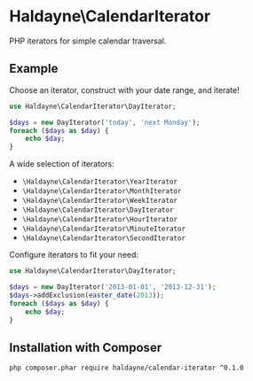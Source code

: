 # Haldayne\CalendarIterator
PHP iterators for simple calendar traversal.

## Example

Choose an iterator, construct with your date range, and iterate!

```php
use Haldayne\CalendarIterator\DayIterator;

$days = new DayIterator('today', 'next Monday');
foreach ($days as $day) {
    echo $day;
}
```

A wide selection of iterators:

* `\Haldayne\CalendarIterator\YearIterator`
* `\Haldayne\CalendarIterator\MonthIterator`
* `\Haldayne\CalendarIterator\WeekIterator`
* `\Haldayne\CalendarIterator\DayIterator`
* `\Haldayne\CalendarIterator\HourIterator`
* `\Haldayne\CalendarIterator\MinuteIterator`
* `\Haldayne\CalendarIterator\SecondIterator`

Configure iterators to fit your need:

```php
use Haldayne\CalendarIterator\DayIterator;

$days = new DayIterator('2013-01-01', '2013-12-31');
$days->addExclusion(easter_date(2013));
foreach ($days as $day) {
    echo $day;
}
```

## Installation with Composer

```
php composer.phar require haldayne/calendar-iterator ^0.1.0
```
